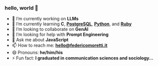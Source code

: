 ### hello, world 👋

- 🔭 I’m currently working on **LLMs**
- 🌱 I’m currently learning **C**, **[PostgreSQL](https://www.postgresql.org/)**, **[Python](https://www.python.org/)**, and **[Ruby](https://www.ruby-lang.org/)**
- 👯 I’m looking to collaborate on **GenAI**
- 🤔 I’m looking for help with **Prompt Engineering**
- 💬 Ask me about **JavaScript**
- 📫 How to reach me: **hello@federicomoretti.it**
- 😄 Pronouns: **he/him/his**
- ⚡ Fun fact: **I graduated in communication sciences and sociology…**
